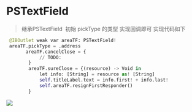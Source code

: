 # PSTextField
> 继承PSTextField  初始 pickType 的类型 实现回调即可 实现代码如下
```python
 @IBOutlet weak var areaTF: PSTextField!
 areaTF.pickType = .address
       areaTF.cancelClose = {
            // TODO:
        }
        areaTF.sureClose = {(resource) -> Void in
            let info: [String] = resource as! [String]
            self.titleLabel.text = info.first! + info.last!
            self.areaTF.resignFirstResponder()
        }
```
![](/path/to/show.jpg)
